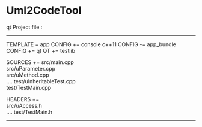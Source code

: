 # Uml2CodeTool

qt Project file :

--------------------------------------
TEMPLATE = app
CONFIG += console c++11
CONFIG -= app_bundle
CONFIG += qt
QT += testlib


SOURCES += src/main.cpp \
    src/uParameter.cpp \
    src/uMethod.cpp \
    ....
    test/uInheritableTest.cpp \
    test/TestMain.cpp


HEADERS += \
    src/uAccess.h \
    ....
    test/TestMain.h

--------------------------------------

